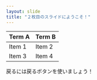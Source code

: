 ```yaml
---
layout: slide
title: "２枚目のスライドにようこそ！"
---
```

Term A | Term B
---------|---------
Item 1 | Item 2
Item 3 | Item 4
戻るには戻るボタンを使いましょう！
